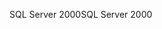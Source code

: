 <span data-ttu-id="29e75-101">SQL Server 2000</span><span class="sxs-lookup"><span data-stu-id="29e75-101">SQL Server 2000</span></span>